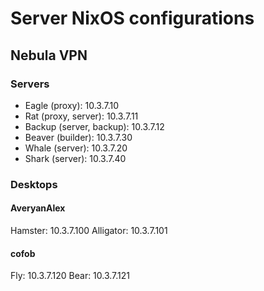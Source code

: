 # Server NixOS configurations

## Nebula VPN

### Servers

- Eagle (proxy): 10.3.7.10
- Rat (proxy, server): 10.3.7.11
- Backup (server, backup): 10.3.7.12
- Beaver (builder): 10.3.7.30
- Whale (server): 10.3.7.20
- Shark (server): 10.3.7.40

### Desktops

#### AveryanAlex

Hamster: 10.3.7.100
Alligator: 10.3.7.101

#### cofob

Fly: 10.3.7.120
Bear: 10.3.7.121

